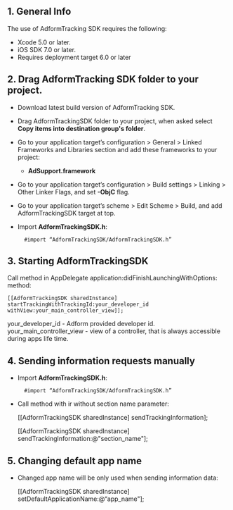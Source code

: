 ## 1. General Info

The use of AdformTracking SDK requires the following:

* Xcode 5.0 or later.
* iOS SDK 7.0 or later.
* Requires deployment target 6.0 or later

## 2. Drag AdformTracking SDK folder to your project.

* Download latest build version of AdformTracking SDK.
* Drag AdformTrackingSDK folder to your project, when asked select **Copy items into destination group's folder**.

* Go to your application target’s configuration > General > Linked Frameworks and Libraries section and add these frameworks to your project:
   * **AdSupport.framework**

* Go to your application target’s configuration > Build settings > Linking > Other Linker Flags, and set **-ObjC** flag.


* Go to your application target’s scheme > Edit Scheme > Build, and add AdformTrackingSDK target at top.

* Import **AdformTrackingSDK.h**:
    
		#import “AdformTrackingSDK/AdformTrackingSDK.h”

## 3. Starting AdformTrackingSDK

Call method in AppDelegate application:didFinishLaunchingWithOptions: method:

	[[AdformTrackingSDK sharedInstance] startTrackingWithTrackingId:your_developer_id withView:your_main_controller_view]];	 

your_developer_id - Adform provided developer id.
your_main_controller_view - view of a controller, that is always accessible during apps life time.

## 4. Sending information requests manually

* Import **AdformTrackingSDK.h**:
    
		#import “AdformTrackingSDK/AdformTrackingSDK.h”

* Call method with ir without section name parameter:

	[[AdformTrackingSDK sharedInstance] sendTrackingInformation];
	
	[[AdformTrackingSDK sharedInstance] sendTrackingInformation:@"section_name"];
	

## 5. Changing default app name

* Changed app name will be only used when sending information data:
	
	[[AdformTrackingSDK sharedInstance] setDefaultApplicationName:@“app_name"];

